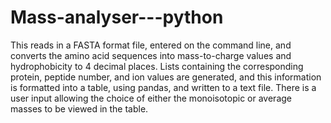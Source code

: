 # Mass-analyser---python
This reads in a FASTA format file, entered on the command line, and converts the amino acid sequences into mass-to-charge values and hydrophobicity to 4 decimal places. Lists containing the corresponding protein, peptide number, and ion values are generated, and this information is formatted into a table, using pandas, and written to a text file. There is a user input allowing the choice of either the monoisotopic or average masses to be viewed in the table. 
